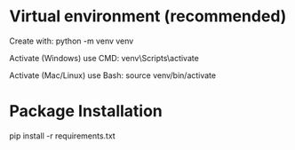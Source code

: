 # Virtual environment (recommended)
Create with: python -m venv venv

Activate (Windows) use CMD: venv\Scripts\activate

Activate (Mac/Linux) use Bash: source venv/bin/activate

# Package Installation
pip install -r requirements.txt
